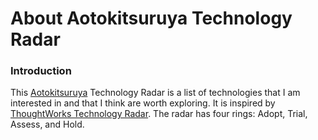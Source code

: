 # About Aotokitsuruya Technology Radar

### Introduction

This [Aotokitsuruya](https://blog.aotoki.me) Technology Radar is a list of technologies that I am interested in and that I think are worth exploring. It is inspired by [ThoughtWorks Technology Radar](https://www.thoughtworks.com/radar). The radar has four rings: Adopt, Trial, Assess, and Hold.
